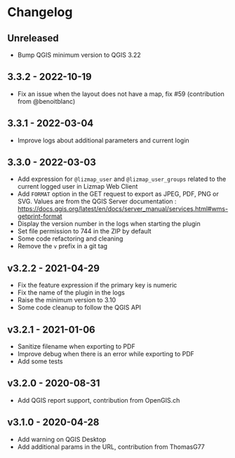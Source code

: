 # Changelog

## Unreleased

* Bump QGIS minimum version to QGIS 3.22

## 3.3.2 - 2022-10-19

* Fix an issue when the layout does not have a map, fix #59 (contribution from @benoitblanc)

## 3.3.1 - 2022-03-04

* Improve logs about additional parameters and current login

## 3.3.0 - 2022-03-03

* Add expression for `@lizmap_user` and `@lizmap_user_groups` related to the current logged user in Lizmap Web Client
* Add `FORMAT` option in the GET request to export as JPEG, PDF, PNG or SVG.
  Values are from the QGIS Server documentation : https://docs.qgis.org/latest/en/docs/server_manual/services.html#wms-getprint-format
* Display the version number in the logs when starting the plugin
* Set file permission to 744 in the ZIP by default
* Some code refactoring and cleaning
* Remove the `v` prefix in a git tag

## v3.2.2 - 2021-04-29

* Fix the feature expression if the primary key is numeric
* Fix the name of the plugin in the logs
* Raise the minimum version to 3.10
* Some code cleanup to follow the QGIS API

## v3.2.1 - 2021-01-06

* Sanitize filename when exporting to PDF
* Improve debug when there is an error while exporting to PDF
* Add some tests

## v3.2.0 - 2020-08-31

* Add QGIS report support, contribution from OpenGIS.ch

## v3.1.0 - 2020-04-28

* Add warning on QGIS Desktop
* Add additional params in the URL, contribution from ThomasG77
